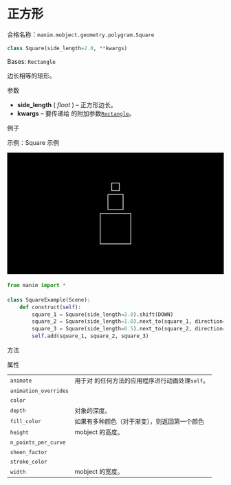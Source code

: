 # 正方形

合格名称：`manim.mobject.geometry.polygram.Square`

```py
class Square(side_length=2.0, **kwargs)
```

Bases: `Rectangle`

边长相等的矩形。

参数

- **side_length** ( _float_ ) – 正方形边长。
- **kwargs** – 要传递给 的附加参数[`Rectangle`]()。

例子

示例：Square 示例

![SquareExample-1.png](../../static/SquareExample-1.png)


```py
from manim import *

class SquareExample(Scene):
    def construct(self):
        square_1 = Square(side_length=2.0).shift(DOWN)
        square_2 = Square(side_length=1.0).next_to(square_1, direction=UP)
        square_3 = Square(side_length=0.5).next_to(square_2, direction=UP)
        self.add(square_1, square_2, square_3)
```


方法



属性

|||
|-|-|
`animate`|用于对 的任何方法的应用程序进行动画处理`self`。
`animation_overrides`|
`color`|
`depth`|对象的深度。
`fill_color`|如果有多种颜色（对于渐变），则返回第一个颜色
`height`|mobject 的高度。
`n_points_per_curve`|
`sheen_factor`|
`stroke_color`|
`width`|mobject 的宽度。
